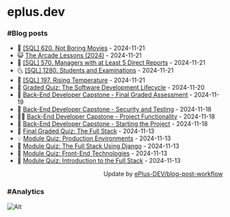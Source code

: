 # eplus.dev

### #Blog posts

<!-- BLOG-POST-LIST:START -->
 - 🧰 [[SQL] 620. Not Boring Movies](https://eplus.dev/sql-620-not-boring-movies) - 2024-11-21
 - 😺 [The Arcade Lessons &lpar;2024&rpar;](https://eplus.dev/the-arcade-lessons-2024) - 2024-11-21
 - 🗽 [[SQL] 570. Managers with at Least 5 Direct Reports](https://eplus.dev/sql-570-managers-with-at-least-5-direct-reports) - 2024-11-21
 - 🌜 [[SQL] 1280. Students and Examinations](https://eplus.dev/sql-1280-students-and-examinations) - 2024-11-21
 - 📝 [[SQL] 197. Rising Temperature](https://eplus.dev/sql-197-rising-temperature) - 2024-11-21
 - 🚀 [Graded Quiz: The Software Development Lifecycle](https://eplus.dev/graded-quiz-the-software-development-lifecycle) - 2024-11-20
 - 💼 [Back-End Developer Capstone - Final Graded Assessment](https://eplus.dev/back-end-developer-capstone-final-graded-assessment) - 2024-11-19
 - 🦣 [Back-End Developer Capstone - Security and Testing](https://eplus.dev/back-end-developer-capstone-security-and-testing) - 2024-11-18
 - 👨‍🏫 [Back-End Developer Capstone - Project Functionality](https://eplus.dev/back-end-developer-capstone-project-functionality) - 2024-11-18
 - 🔭 [Back-End Developer Capstone - Starting the Project](https://eplus.dev/back-end-developer-capstone-starting-the-project) - 2024-11-18
 - 🤡 [Final Graded Quiz: The Full Stack](https://eplus.dev/final-graded-quiz-the-full-stack) - 2024-11-13
 - 💡 [Module Quiz: Production Environments](https://eplus.dev/module-quiz-production-environments) - 2024-11-13
 - 🦣 [Module Quiz: The Full Stack Using Django](https://eplus.dev/module-quiz-the-full-stack-using-django) - 2024-11-13
 - 💪 [Module Quiz: Front-End Technologies](https://eplus.dev/module-quiz-front-end-technologies) - 2024-11-13
 - 🤡 [Module Quiz: Introduction to the Full Stack](https://eplus.dev/module-quiz-introduction-to-the-full-stack) - 2024-11-13<!-- BLOG-POST-LIST:END -->

<div align="right">
  Update by <a target="_blank"
    href="https://github.com/ePlus-DEV/blog-post-workflow">ePlus-DEV/blog-post-workflow</a>
</div>

### #Analytics
![Alt](https://repobeats.axiom.co/api/embed/9990f7cddfbad8d834990b10ccad05f81ac1096f.svg "Repobeats analytics image")
